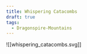 ```yaml
---
title: Whispering Catacombs
draft: true
tags:
  - Dragonspire-Mountains
---
```


![[whispering_catacombs.svg]]
